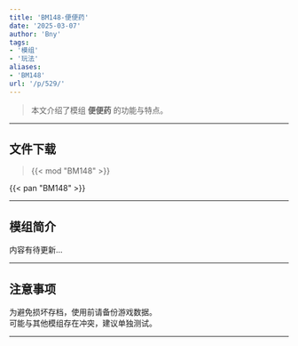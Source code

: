 ```yaml
---
title: 'BM148-便便药'
date: '2025-03-07'
author: 'Bny'
tags:
- '模组'
- '玩法'
aliases:
- 'BM148'
url: '/p/529/'
---
```


> 本文介绍了模组 **便便药** 的功能与特点。

---

## 文件下载  

> {{< mod "BM148" >}}  

{{< pan "BM148" >}}  

---

## 模组简介

>  
内容有待更新...  

---

## 注意事项

>  
为避免损坏存档，使用前请备份游戏数据。  
可能与其他模组存在冲突，建议单独测试。  

---

